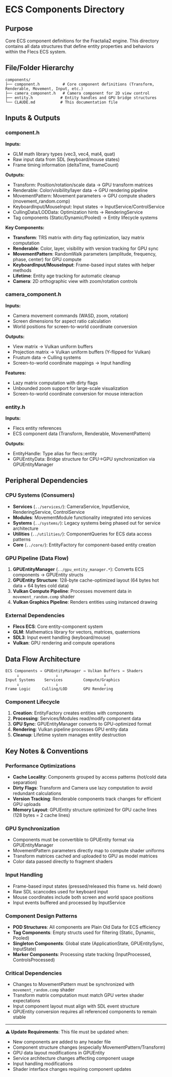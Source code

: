 # ECS Components Directory

## Purpose
Core ECS component definitions for the Fractalia2 engine. This directory contains all data structures that define entity properties and behaviors within the Flecs ECS system.

## File/Folder Hierarchy
```
components/
├── component.h          # Core component definitions (Transform, Renderable, Movement, Input, etc.)
├── camera_component.h   # Camera component for 2D view control
├── entity.h            # Entity handles and GPU bridge structures
└── CLAUDE.md           # This documentation file
```

## Inputs & Outputs

### component.h
**Inputs:**
- GLM math library types (vec3, vec4, mat4, quat)
- Raw input data from SDL (keyboard/mouse states)
- Frame timing information (deltaTime, frameCount)

**Outputs:**
- Transform: Position/rotation/scale data → GPU transform matrices
- Renderable: Color/visibility/layer data → GPU rendering pipeline
- MovementPattern: Movement parameters → GPU compute shaders (movement_random.comp)
- KeyboardInput/MouseInput: Input states → InputService/ControlService
- CullingData/LODData: Optimization hints → RenderingService
- Tag components (Static/Dynamic/Pooled) → Entity lifecycle systems

**Key Components:**
- **Transform**: TRS matrix with dirty flag optimization, lazy matrix computation
- **Renderable**: Color, layer, visibility with version tracking for GPU sync
- **MovementPattern**: RandomWalk parameters (amplitude, frequency, phase, center) for GPU compute
- **KeyboardInput/MouseInput**: Frame-based input states with helper methods
- **Lifetime**: Entity age tracking for automatic cleanup
- **Camera**: 2D orthographic view with zoom/rotation controls

### camera_component.h
**Inputs:**
- Camera movement commands (WASD, zoom, rotation)
- Screen dimensions for aspect ratio calculation
- World positions for screen-to-world coordinate conversion

**Outputs:**
- View matrix → Vulkan uniform buffers
- Projection matrix → Vulkan uniform buffers (Y-flipped for Vulkan)
- Frustum data → Culling systems
- Screen-to-world coordinate mappings → Input handling

**Features:**
- Lazy matrix computation with dirty flags
- Unbounded zoom support for large-scale visualization
- Screen-to-world coordinate conversion for mouse interaction

### entity.h
**Inputs:**
- Flecs entity references
- ECS component data (Transform, Renderable, MovementPattern)

**Outputs:**
- EntityHandle: Type alias for flecs::entity
- GPUEntityData: Bridge structure for CPU→GPU synchronization via GPUEntityManager

## Peripheral Dependencies

### CPU Systems (Consumers)
- **Services** (`../services/`): CameraService, InputService, RenderingService, ControlService
- **Modules**: MovementModule functionality integrated into services
- **Systems** (`../systems/`): Legacy systems being phased out for service architecture
- **Utilities** (`../utilities/`): ComponentQueries for ECS data access patterns
- **Core** (`../core/`): EntityFactory for component-based entity creation

### GPU Pipeline (Data Flow)
1. **GPUEntityManager** (`../gpu_entity_manager.*`): Converts ECS components → GPUEntity structs
2. **GPUEntity Structure**: 128-byte cache-optimized layout (64 bytes hot data + 64 bytes cold data)
3. **Vulkan Compute Pipeline**: Processes movement data in `movement_random.comp` shader
4. **Vulkan Graphics Pipeline**: Renders entities using instanced drawing

### External Dependencies
- **Flecs ECS**: Core entity-component system
- **GLM**: Mathematics library for vectors, matrices, quaternions
- **SDL3**: Input event handling (keyboard/mouse)
- **Vulkan**: GPU rendering and compute operations

## Data Flow Architecture

```
ECS Components → GPUEntityManager → Vulkan Buffers → Shaders
     ↓                ↓                    ↓
Input Systems    Services         Compute/Graphics
     ↓                ↓                    ↓
Frame Logic     Culling/LOD       GPU Rendering
```

### Component Lifecycle
1. **Creation**: EntityFactory creates entities with components
2. **Processing**: Services/Modules read/modify component data
3. **GPU Sync**: GPUEntityManager converts to GPU-optimized format
4. **Rendering**: Vulkan pipeline processes GPU entity data
5. **Cleanup**: Lifetime system manages entity destruction

## Key Notes & Conventions

### Performance Optimizations
- **Cache Locality**: Components grouped by access patterns (hot/cold data separation)
- **Dirty Flags**: Transform and Camera use lazy computation to avoid redundant calculations
- **Version Tracking**: Renderable components track changes for efficient GPU uploads
- **Memory Layout**: GPUEntity structure optimized for GPU cache lines (128 bytes = 2 cache lines)

### GPU Synchronization
- Components must be convertible to GPUEntity format via GPUEntityManager
- MovementPattern parameters directly map to compute shader uniforms
- Transform matrices cached and uploaded to GPU as model matrices
- Color data passed directly to fragment shaders

### Input Handling
- Frame-based input states (pressed/released this frame vs. held down)
- Raw SDL scancodes used for keyboard input
- Mouse coordinates include both screen and world space positions
- Input events buffered and processed by InputService

### Component Design Patterns
- **POD Structures**: All components are Plain Old Data for ECS efficiency
- **Tag Components**: Empty structs used for filtering (Static, Dynamic, Pooled)
- **Singleton Components**: Global state (ApplicationState, GPUEntitySync, InputState)
- **Marker Components**: Processing state tracking (InputProcessed, ControlsProcessed)

### Critical Dependencies
- Changes to MovementPattern must be synchronized with `movement_random.comp` shader
- Transform matrix computation must match GPU vertex shader expectations
- Input component layout must align with SDL event structure
- GPUEntity conversion requires all referenced components to remain stable

---

**⚠️ Update Requirements**: This file must be updated when:
- New components are added to any header file
- Component structure changes (especially MovementPattern/Transform)
- GPU data layout modifications in GPUEntity
- Service architecture changes affecting component usage
- Input handling modifications
- Shader interface changes requiring component updates
